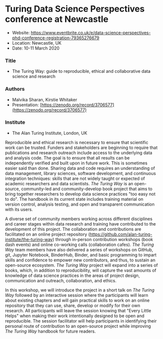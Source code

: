 # Turing Data Science Perspectives conference at Newcastle

* Website: https://www.eventbrite.co.uk/e/data-science-perspectives-phd-conference-registration-79365276679
* Location: Newcastle, UK
* Date: 10-11 March 2020

### Title

* The Turing Way: guide to reproducible, ethical and collaborative data science and research

### Authors

- Malvika Sharan, Kirstie Whitaker
- Presentation: [https://zenodo.org/record/3706577](https://zenodo.org/record/3706577)

### Institute

- The Alan Turing Institute, London, UK
 
Reproducible and ethical research is necessary to ensure that scientific work can be trusted.
Funders and stakeholders are beginning to require that publications and research outreach include access to the underlying data and analysis code.
The goal is to ensure that all results can be independently verified and built upon in future work.
This is sometimes easier said than done.
Sharing data and code requires an understanding of data management, library sciences, software development, and continuous integration techniques: skills that are not widely taught or expected of academic researchers and data scientists.
_The Turing Way_ is an open-source, community-led and community-develop book project that aims to bring together researchers to develop data science practices "too easy not to do".
The handbook in its current state includes training material on version control, analysis testing, and open and transparent communication with its users. 

A diverse set of community members working across different disciplines and career stages within data research and training have contributed to the development of this project.
The collaboration and contributions are facilitated on an online project repository (https://github.com/alan-turing-institute/the-turing-way) through in-person contribution workshops (book dash events) and online co-working calls (collaboration cafes).
_The Turing Way_ team members have also delivered a series of workshops on GitHub, git, Jupyter Notebook, BinderHub, Binder, and basic programming to impart skills and confidence to empower new contributors, and thus, to sustain an open-source ecosystem.
_The Turing Way_ project will expand into a series of books, which, in addition to reproducibility, will capture the vast amounts of knowledge of data science practices in the areas of project design, communication and outreach, collaboration, and ethics.

In this workshop, we will introduce the project in a short talk on _The Turing Way_ followed by an interactive session where the participants will learn about existing chapters and will gain practical skills to work on an online repository that they can use, share, develop or modify for their own research.
All participants will leave the session knowing that "Every Little Helps" when making their work intentionally designed to be open and reproducible.
The session facilitator will help participants in identifying their personal route of contribution to an open-source project while improving _The Turing Way_ handbook for future readers.
